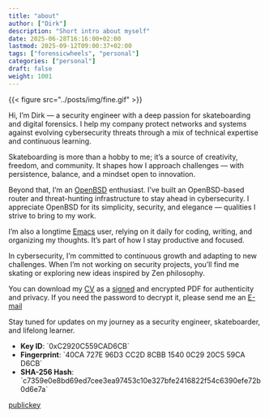 ```yaml
---
title: "about"
author: ["Dirk"]
description: "Short intro about myself"
date: 2025-06-28T16:16:00+02:00
lastmod: 2025-09-12T09:00:37+02:00
tags: ["forensicwheels", "personal"]
categories: ["personal"]
draft: false
weight: 1001
---
```


{{< figure src="../posts/img/fine.gif" >}}

Hi, I’m Dirk — a security engineer with a deep passion for skateboarding and
digital forensics. I help my company protect networks and systems against
evolving cybersecurity threats through a mix of technical expertise and
continuous learning.

Skateboarding is more than a hobby to me; it’s a source of creativity, freedom,
and community. It shapes how I approach challenges — with persistence, balance,
and a mindset open to innovation.

Beyond that, I’m an [OpenBSD](https://www.openbsd.org/) enthusiast. I’ve built an OpenBSD-based router and
threat-hunting infrastructure to stay ahead in cybersecurity. I appreciate
OpenBSD for its simplicity, security, and elegance — qualities I strive to
bring to my work.

I’m also a longtime [Emacs](https://www.gnu.org/software/emacs/) user, relying on it daily for coding, writing, and
organizing my thoughts. It’s part of how I stay productive and focused.

In cybersecurity, I’m committed to continuous growth and adapting to new
challenges. When I’m not working on security projects, you’ll find me skating or
exploring new ideas inspired by Zen philosophy.

You can download my [CV](/downloads/DirkCV_encrypted.pdf) as a [signed](~/org/forensicwheels/static/downloads/DirkCV.pdf.sig) and encrypted PDF for authenticity and
privacy. If you need the password to decrypt it,
please send me an [E-mail](mailto:polymathmonkey@keksmafia.org)

Stay tuned for updates on my journey as a security engineer, skateboarder, and
lifelong learner.

-   ****Key ID****: \`0xC2920C559CAD6CB\`
-   ****Fingerprint****: \`40CA 727E 96D3 CC2D 8CBB 1540 0C29 20C5 59CA D6CB\`
-   ****SHA-256 Hash****:
    \`c7359e0e8bd69ed7cee3ea97453c10e327bfe2416822f54c6390efe72b0d6e7a\`

[publickey](/downloads/key.asc)
